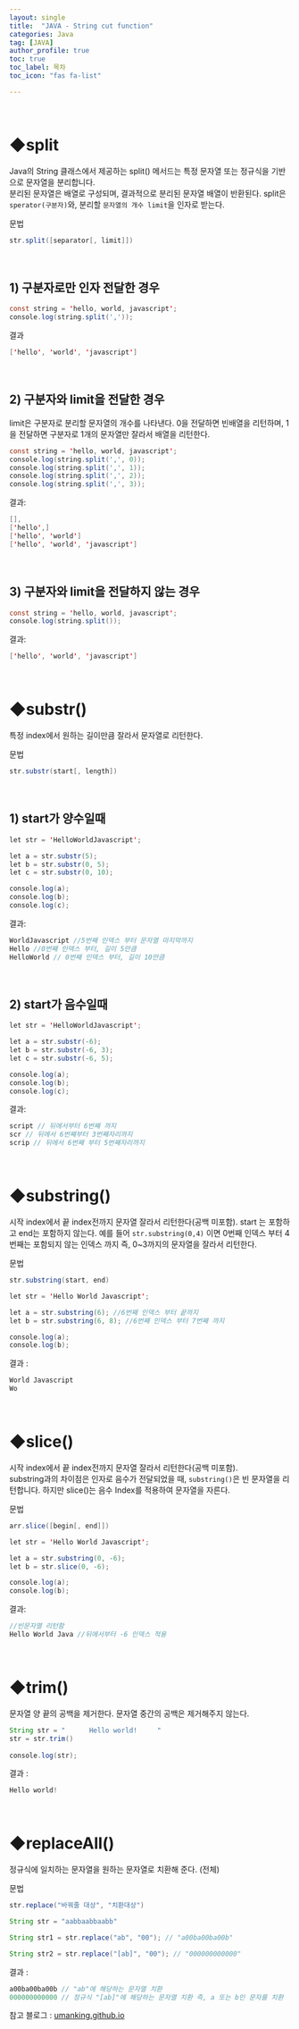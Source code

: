 ```yaml
---
layout: single
title:  "JAVA - String cut function"
categories: Java
tag: [JAVA]
author_profile: true
toc: true
toc_label: 목차
toc_icon: "fas fa-list"

---
```


<br>







#  ◆split

Java의 String 클래스에서 제공하는 split() 메서드는 특정 문자열 또는 정규식을 기반으로 문자열을 분리합니다.<br>분리된 문자열은 배열로 구성되며, 결과적으로 분리된 문자열 배열이 반환된다. split은 `sperator(구분자)`와, 분리할 `문자열의 개수 limit`을 인자로 받는다.

문법

```java
str.split([separator[, limit]])
```

<br>







## 1) 구분자로만 인자 전달한 경우

```java
const string = 'hello, world, javascript';
console.log(string.split(','));
```

결과

```java
['hello', 'world', 'javascript']
```

<br>





## 2) 구분자와 limit을 전달한 경우

limit은 구분자로 분리할 문자열의 개수를 나타낸다. 0을 전달하면 빈배열을 리턴하며, 1을 전달하면 구분자로 1개의 문자열만 잘라서 배열을 리턴한다.

```java
const string = 'hello, world, javascript';
console.log(string.split(',', 0));
console.log(string.split(',', 1));
console.log(string.split(',', 2));
console.log(string.split(',', 3));
```

결과:

```java
[],
['hello',]
['hello', 'world']
['hello', 'world', 'javascript']
```

<br>





## 3) 구분자와 limit을 전달하지 않는 경우

```java
const string = 'hello, world, javascript';
console.log(string.split());
```

결과:

```java
['hello', 'world', 'javascript']
```

<br>







# ◆substr()

특정 index에서 원하는 길이만큼 잘라서 문자열로 리턴한다.

문법

```java
str.substr(start[, length])
```

<br>





## 1) start가 양수일때

```java
let str = 'HelloWorldJavascript';

let a = str.substr(5);
let b = str.substr(0, 5);
let c = str.substr(0, 10);

console.log(a);
console.log(b);
console.log(c);
```

결과:

```java
WorldJavascript //5번째 인덱스 부터 문자열 마지막까지
Hello //0번째 인덱스 부터, 길이 5만큼
HelloWorld // 0번째 인덱스 부터, 길이 10만큼
```

<br>





## 2) start가 음수일때

```java
let str = 'HelloWorldJavascript';

let a = str.substr(-6);
let b = str.substr(-6, 3);
let c = str.substr(-6, 5);

console.log(a);
console.log(b);
console.log(c);
```

결과:

```java
script // 뒤에서부터 6번째 까지
scr // 뒤에서 6번째부터 3번째자리까지
scrip // 뒤에서 6번째 부터 5번째자리까지
```

<br>







# ◆substring()

시작 index에서 끝 index전까지 문자열 잘라서 리턴한다(공백 미포함). start 는 포함하고 end는 포함하지 않는다. 예를 들어 `str.substring(0,4)` 이면 0번째 인덱스 부터 4번째는 포함되지 않는 인덱스 까지 즉, 0~3까지의 문자열을 잘라서 리턴한다.

문법

```java
str.substring(start, end)
```



```java
let str = 'Hello World Javascript';

let a = str.substring(6); //6번째 인덱스 부터 끝까지
let b = str.substring(6, 8); //6번째 인덱스 부터 7번째 까지

console.log(a);
console.log(b);
```

결과 :

```java
World Javascript
Wo
```

<br>







# ◆slice()

시작 index에서 끝 index전까지 문자열 잘라서 리턴한다(공백 미포함).<br>substring과의 차이점은 인자로 음수가 전달되었을 때, `substring()`은 빈 문자열을 리턴합니다. 하지만 slice()는 음수 Index를 적용하여 문자열을 자른다.

문법

```java
arr.slice([begin[, end]])
```



```java
let str = 'Hello World Javascript';

let a = str.substring(0, -6);
let b = str.slice(0, -6);

console.log(a);
console.log(b);
```

결과:

```java
//빈문자열 리턴함
Hello World Java //뒤에서부터 -6 인덱스 적용
```

<br>







# ◆trim()

문자열 양 끝의 공백을 제거한다. 문자열 중간의 공백은 제거해주지 않는다.

```java
String str = "      Hello world!     "
str = str.trim()
    
console.log(str);
```

결과 :

```java
Hello world!
```

<br>







# ◆replaceAll()

정규식에 일치하는 문자열을 원하는 문자열로 치환해 준다. (전체)

문법

```java
str.replace("바꿔줄 대상", "치환대상")
```



```java
String str = "aabbaabbaabb"

String str1 = str.replace("ab", "00"); // "a00ba00ba00b"

String str2 = str.replace("[ab]", "00"); // "000000000000"
```

결과 :

```java
a00ba00ba00b // "ab"에 해당하는 문자열 치환
000000000000 // 정규식 "[ab]"에 해당하는 문자열 치환 즉, a 또는 b인 문자를 치환
```



참고 블로그 : <a href="https://umanking.github.io/2022/07/17/javascript-string-substring/">umanking.github.io</a>

